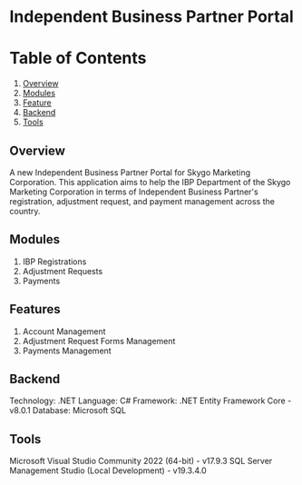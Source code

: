 ﻿# Independent Business Partner Portal

# Table of Contents
1. [Overview](#overview)
2. [Modules](#modules)
3. [Feature](#feature)
4. [Backend](#backend)
5. [Tools](#tool)
 
 
## Overview<a name="overview"></a>
 
A new Independent Business Partner Portal for Skygo Marketing Corporation. This application aims to help the IBP Department of the Skygo Marketing Corporation in terms of Independent Business Partner's registration, adjustment request, and payment management across the country.
 
## Modules<a name="modules"></a>
1. IBP Registrations
2. Adjustment Requests
3. Payments
 
## Features<a name="feature"></a>
1. Account Management
2. Adjustment Request Forms Management
3. Payments Management
 
## Backend<a name="backend"></a>
Technology: .NET
Language: C#
Framework: .NET Entity Framework Core - v8.0.1
Database: Microsoft SQL

## Tools<a name="tool"></a>
Microsoft Visual Studio Community 2022 (64-bit) - v17.9.3
SQL Server Management Studio (Local Development) - v19.3.4.0

<br>
